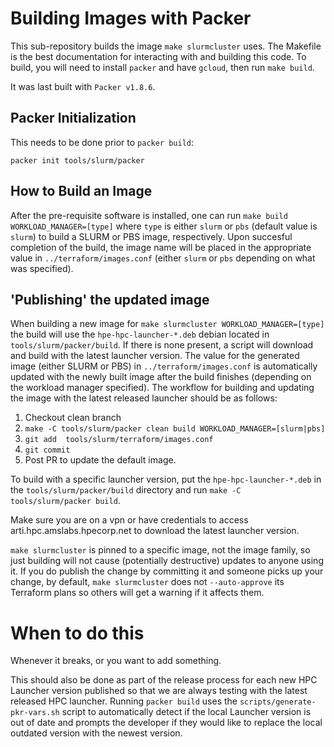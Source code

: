 # Building Images with Packer

This sub-repository builds the image `make slurmcluster` uses. The Makefile is the best
documentation for interacting with and building this code. To build, you will need to install
`packer` and have `gcloud`, then run `make build`. 

It was last built with `Packer v1.8.6`.

## Packer Initialization

This needs to be done prior to `packer build`:

`packer init tools/slurm/packer`

## How to Build an Image

After the pre-requisite software is installed, one can run `make build WORKLOAD_MANAGER=[type]` where `type` is either `slurm` or `pbs` (default value is `slurm`) to build a SLURM or PBS image, respectively. Upon succesful completion of the build, the image name will be placed in the appropriate value in `../terraform/images.conf` (either `slurm` or `pbs` depending on what was specified).

## 'Publishing' the updated image

When building a new image for `make slurmcluster WORKLOAD_MANAGER=[type]` the build will use the `hpe-hpc-launcher-*.deb` debian located in `tools/slurm/packer/build`. If there is none present, a script will download and build with the latest launcher version. The value for the generated image (either SLURM or PBS) in `../terraform/images.conf` is automatically updated with the newly built image after the build finishes (depending on the workload manager specified). The workflow for building and updating the image with the latest released launcher should be as follows:

1. Checkout clean branch
2. `make -C tools/slurm/packer clean build WORKLOAD_MANAGER=[slurm|pbs]`
3. `git add  tools/slurm/terraform/images.conf`
4. `git commit`
5. Post PR to update the default image.

To build with a specific launcher version, put the `hpe-hpc-launcher-*.deb` in the `tools/slurm/packer/build` directory and run `make -C tools/slurm/packer build`.

Make sure you are on a vpn or have credentials to access arti.hpc.amslabs.hpecorp.net to download the latest launcher version.

`make slurmcluster` is pinned to a specific image, not the image family, so just building will
not cause (potentially destructive) updates to anyone using it. If you do publish the change
by committing it and someone picks up your change, by default, `make slurmcluster` does not
`--auto-approve` its Terraform plans so others will get a warning if it affects them.

# When to do this

Whenever it breaks, or you want to add something. 

This should also be done as part of the release process for each new HPC Launcher version published so that we are always testing with the latest released HPC launcher. Running `packer build` uses the `scripts/generate-pkr-vars.sh` script to automatically detect if the local Launcher version is out of date and prompts the developer if they would like to replace the local outdated version with the newest version. 
